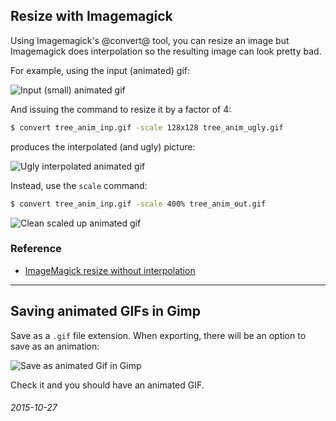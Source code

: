 Resize with Imagemagick
---

Using Imagemagick's @convert@ tool, you can resize an image but Imagemagick
does interpolation so the resulting image can look pretty bad.

For example, using the input (animated) gif:

![Input (small) animated gif](https://raw.githubusercontent.com/abetusk/dev/master/2015-10-27/tree_anim_inp.gif)

And issuing the command to resize it by a factor of 4:

```bash
$ convert tree_anim_inp.gif -scale 128x128 tree_anim_ugly.gif
```

produces the interpolated (and ugly) picture:

![Ugly interpolated animated gif](https://raw.githubusercontent.com/abetusk/dev/master/2015-10-27/tree_anim_ugly.gif)

Instead, use the `scale` command:

```bash
$ convert tree_anim_inp.gif -scale 400% tree_anim_out.gif
```

![Clean scaled up animated gif](https://raw.githubusercontent.com/abetusk/dev/master/2015-10-27/tree_anim_out.gif)


### Reference

* [ImageMagick resize without interpolation](http://stackoverflow.com/questions/32485277/imagemagick-resize-without-interpolation)

---

Saving animated GIFs in Gimp
---

Save as a `.gif` file extension.  When exporting, there will be an option to save as an animation:

![Save as animated Gif in Gimp](https://raw.githubusercontent.com/abetusk/dev/master/2015-10-27/save_anim_gimp.png)

Check it and you should have an animated GIF.

###### 2015-10-27
